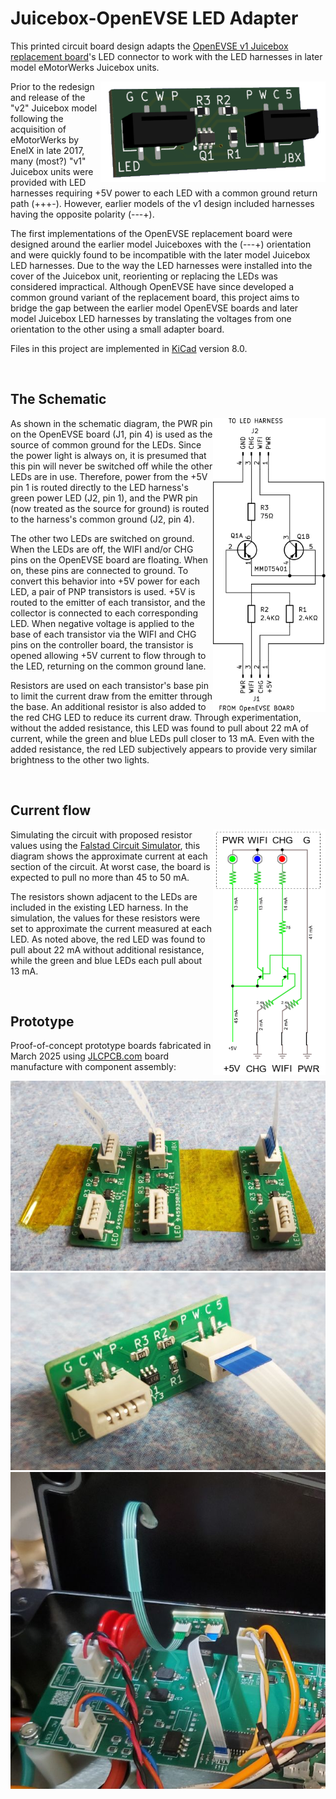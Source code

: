 # Juicebox-OpenEVSE LED Adapter

This printed circuit board design adapts the 
[OpenEVSE v1 Juicebox replacement board](https://store.openevse.com/collections/all-products/products/replacement-electronics-for-juicebox-v1-metal-black-and-orange)'s 
LED connector to work with the LED harnesses in later model eMotorWerks Juicebox units.

<img src="./docs/img/rendering.png" align="right" alt="Rendering of the circuit board">

Prior to the redesign and release of the "v2" Juicebox model following the acquisition of 
eMotorWerks by EnelX in late 2017, many (most?) "v1" Juicebox units were provided 
with LED harnesses requiring +5V power to each LED with a common ground return path (+++-). 
However, earlier models of the v1 design included harnesses having the opposite polarity (---+).

The first implementations of the OpenEVSE replacement board were designed around the 
earlier model Juiceboxes with the (---+) orientation and were quickly found to be incompatible 
with the later model Juicebox LED harnesses.  Due to the way the LED harnesses were installed into 
the cover of the Juicebox unit, reorienting or replacing the LEDs was considered impractical. 
Although OpenEVSE have since developed a common ground variant of the replacement board, 
this project aims to bridge the gap between the earlier model OpenEVSE boards and later model 
Juicebox LED harnesses by translating the voltages from one orientation to the other using a small 
adapter board.

Files in this project are implemented in [KiCad](https://www.kicad.org) version 8.0.

<img src="./docs/img/pixel.png">

## The Schematic

<img src="./docs/img/schematic.svg" align="right" alt="Electrical circuit schematic diagram"
width="180">

As shown in the schematic diagram, the PWR pin on the OpenEVSE board (J1, pin 4) is used as the 
source of common ground for the LEDs.  Since the power light is always on, it is presumed that 
this pin will never be switched off while the other LEDs are in use.  Therefore, power from the 
+5V pin 1 is routed directly to the LED harness's green power LED (J2, pin 1), and the PWR pin 
(now treated as the source for ground) is routed to the harness's common ground (J2, pin 4).

The other two LEDs are switched on ground.  When the LEDs are off, the WIFI and/or CHG pins on 
the OpenEVSE board are floating.  When on, these pins are connected to ground.  To convert this 
behavior into +5V power for each LED, a pair of PNP transistors is used.  +5V is routed to the 
emitter of each transistor, and the collector is connected to each corresponding LED.  When 
negative voltage is applied to the base of each transistor via the WIFI and CHG pins on the 
controller board, the transistor is opened allowing +5V current to flow through to the LED, 
returning on the common ground lane.

Resistors are used on each transistor's base pin to limit the current draw from the emitter 
through the base.  An additional resistor is also added to the red CHG LED to reduce its 
current draw.  Through experimentation, without the added resistance, this LED was found to pull 
about 22 mA of current, while the green and blue LEDs pull closer to 13 mA.  Even with the added 
resistance, the red LED subjectively appears to provide very similar brightness to the other 
two lights.

<img src="./docs/img/pixel.png">

## Current flow

<img src="./docs/img/circuit-sim.png" align="right" alt="Electrical circuit simulation" width="180">

Simulating the circuit with proposed resistor values using the 
[Falstad Circuit Simulator](https://www.falstad.com), 
this diagram shows the approximate current at each section of the circuit.  At worst case, 
the board is expected to pull no more than 45 to 50 mA. 

The resistors shown adjacent to the LEDs are included in the existing LED harness. 
In the simulation, the values for these resistors were set to approximate the current 
measured at each LED.  As noted above, the red LED was found to pull about 22 mA without 
additional resistance, while the green and blue LEDs each pull about 13 mA.

<img src="./docs/img/pixel.png">

## Prototype

Proof-of-concept prototype boards fabricated in March 2025 using [JLCPCB.com](https://jlcpcb.com) 
board manufacture with component assembly:

<img src="./docs/img/adapters.jpg" alt="Collection of three adapters on a piece of yellow tape">

<img src="./docs/img/adapter.jpg" alt="Closeup of a single adapter board with FFC cable">

<img src="./docs/img/installation.jpg" alt = "View of the board installed into the Juicebox">
